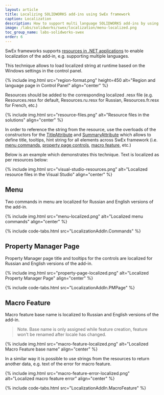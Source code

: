 ```yaml
---
layout: article
title: Localizing SOLIDWORKS add-ins using SwEx framework
caption: Localization
description: How to support multi language SOLIDWORKS add-ins by using of localized resources in SwEx framework
image: /labs/solidworks/swex/localization/menu-localized.png
toc_group_name: labs-solidworks-swex
order: 6
---
```

SwEx frameworks supports [resources in .NET applications](https://docs.microsoft.com/en-us/dotnet/framework/resources/index) to enable localization of the add-in, e.g. supporting multiple languages.

This technique allows to load localized string at runtime based on the Windows settings in the control panel.

{% include img.html src="region-format.png" height=450 alt="Region and language page in Control Panel" align="center" %}

Resources should be added to the corresponding localized .resx file (e.g. Resources.resx for default, Resources.ru.resx for Russian, Resources.fr.resx for French, etc.)

{% include img.html src="resource-files.png" alt="Resource files in the solutions" align="center" %}

In order to reference the string from the resource, use the overloads of the constructors for the [TitleAttribute](https://docs.codestack.net/swex/common/html/M_CodeStack_SwEx_Common_Attributes_TitleAttribute__ctor_1.htm) and [SummaryAttribute](https://docs.codestack.net/swex/common/html/M_CodeStack_SwEx_Common_Attributes_SummaryAttribute__ctor_1.htm) which allows to define title, tooltips, hint string for all elements across SwEx framework (i.e. [menu commands](#menu), [property page controls](#property-manager-page), [macro feature](#macro-feature), etc.)

Below is an example which demonstrates this technique. Text is localized as per resources below:

{% include img.html src="visual-studio-resources.png" alt="Localized resource files in the Visual Studio" align="center" %}

## Menu

Two commands in menu are localized for Russian and English versions of the add-in.

{% include img.html src="menu-localized.png" alt="Localized menu commands" align="center" %}

{% include code-tabs.html src="LocalizationAddIn.Commands" %}

## Property Manager Page

Property Manager page title and tooltips for the controls are localized for Russian and English versions of the add-in.

{% include img.html src="property-page-localized.png" alt="Localized Property Manager Page" align="center" %}

{% include code-tabs.html src="LocalizationAddIn.PMPage" %}

## Macro Feature

Macro feature base name is localized to Russian and English versions of the add-in.

> Note. Base name is only assigned while feature creation, feature won't be renamed after locale has changed.

{% include img.html src="macro-feature-localized.png" alt="Localized Macro Feature base name" align="center" %}

In a similar way it is possible to use strings from the resources to return another data, e.g. text of the error for macro feature.

{% include img.html src="macro-feature-error-localized.png" alt="Localized macro feature error" align="center" %}

{% include code-tabs.html src="LocalizationAddIn.MacroFeature" %}
